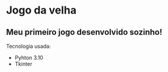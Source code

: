 # Jogo da velha
## Meu primeiro jogo desenvolvido sozinho!

Tecnologia usada:
- Pyhton 3.10
- Tkinter

